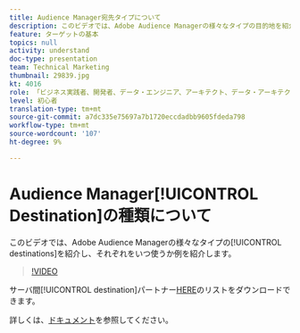 ```yaml
---
title: Audience Manager宛先タイプについて
description: このビデオでは、Adobe Audience Managerの様々なタイプの目的地を紹介し、それぞれをいつ使用するかを例に挙げます。
feature: ターゲットの基本
topics: null
activity: understand
doc-type: presentation
team: Technical Marketing
thumbnail: 29839.jpg
kt: 4016
role: 「ビジネス実践者、開発者、データ・エンジニア、アーキテクト、データ・アーキテクト、管理者、リーダー」
level: 初心者
translation-type: tm+mt
source-git-commit: a7dc335e75697a7b1720eccdadbb9605fdeda798
workflow-type: tm+mt
source-wordcount: '107'
ht-degree: 9%

---
```



# Audience Manager[!UICONTROL Destination]の種類について

このビデオでは、Adobe Audience Managerの様々なタイプの[!UICONTROL destinations]を紹介し、それぞれをいつ使うか例を紹介します。

>[!VIDEO](https://video.tv.adobe.com/v/29839/?quality=12)

サーバ間[!UICONTROL destination]パートナー[HERE](https://docs.adobe.com/help/en/audience-manager/user-guide/overview/gdpr/assets/AAM-Partners-October2019.xlsx)のリストをダウンロードできます。

詳しくは、[ドキュメント](https://docs.adobe.com/content/help/ja-JP/audience-manager/user-guide/features/destinations/destinations.html)を参照してください。
